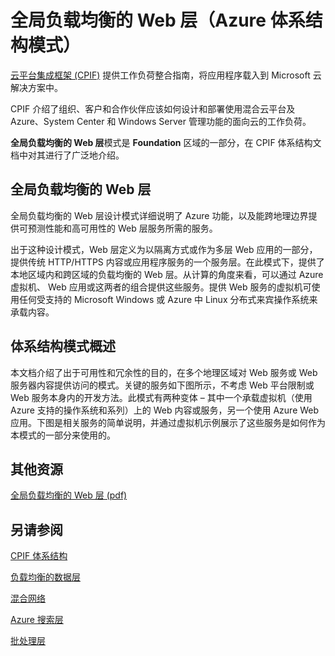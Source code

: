 <properties 
   pageTitle="全局负载均衡的 Web 层（Azure 体系结构模式）" 
   description="全局负载均衡的 Web 层模式是 Foundation 区域的一部分，在 CPIF 体系结构文档中对其进行了广泛的介绍。" 
   services="" 
   documentationCenter="" 
   authors="arynes" 
   manager="fredhar" 
   editor=""/>

<tags
   ms.service="cloud-services"
   ms.date="03/25/2015"
   wacn.date="01/21/2016"/>

# 全局负载均衡的 Web 层（Azure 体系结构模式）

[云平台集成框架 (CPIF)](/documentation/articles/azure-architectures-cpif-overview/) 提供工作负荷整合指南，将应用程序载入到 Microsoft 云解决方案中。

CPIF 介绍了组织、客户和合作伙伴应该如何设计和部署使用混合云平台及 Azure、System Center 和 Windows Server 管理功能的面向云的工作负荷。

**全局负载均衡的 Web 层**模式是 **Foundation** 区域的一部分，在 CPIF 体系结构文档中对其进行了广泛地介绍。

##  全局负载均衡的 Web 层

全局负载均衡的 Web 层设计模式详细说明了 Azure 功能，以及能跨地理边界提供可预测性能和高可用性的 Web 层服务所需的服务。

出于这种设计模式，Web 层定义为以隔离方式或作为多层 Web 应用的一部分，提供传统 HTTP/HTTPS 内容或应用程序服务的一个服务层。在此模式下，提供了本地区域内和跨区域的负载均衡的 Web 层。从计算的角度来看，可以通过 Azure 虚拟机、 Web 应用或这两者的组合提供这些服务。提供 Web 服务的虚拟机可使用任何受支持的 Microsoft Windows 或 Azure 中 Linux 分布式来宾操作系统来承载内容。


## 体系结构模式概述 

本文档介绍了出于可用性和冗余性的目的，在多个地理区域对 Web 服务或 Web 服务器内容提供访问的模式。关键的服务如下图所示，不考虑 Web 平台限制或 Web 服务本身内的开发方法。此模式有两种变体 – 其中一个承载虚拟机（使用 Azure 支持的操作系统和系列）上的 Web 内容或服务，另一个使用 Azure Web 应用。下图是相关服务的简单说明，并通过虚拟机示例展示了这些服务是如何作为本模式的一部分来使用的。

##  其他资源
[全局负载均衡的 Web 层 (pdf)](https://gallery.technet.microsoft.com/Cloud-Platform-Integration-2c3c663a)

## 另请参阅
[CPIF 体系结构](https://gallery.technet.microsoft.com/Cloud-Platform-Integration-bd1e434a)

[负载均衡的数据层](https://gallery.technet.microsoft.com/Cloud-Platform-Integration-dfb09e41)

[混合网络](https://gallery.technet.microsoft.com/Cloud-Platform-Integration-5e401f38)

[Azure 搜索层](https://gallery.technet.microsoft.com/Cloud-Platform-Integration-e581d65d)

[批处理层](https://gallery.technet.microsoft.com/Cloud-Platform-Integration-0bc3f8b1)

<!---HONumber=71-->